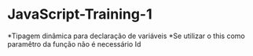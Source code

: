# JavaScript-Training-1
*Tipagem dinâmica para declaração de variáveis
*Se utilizar o this como paramêtro da função não é necessário Id